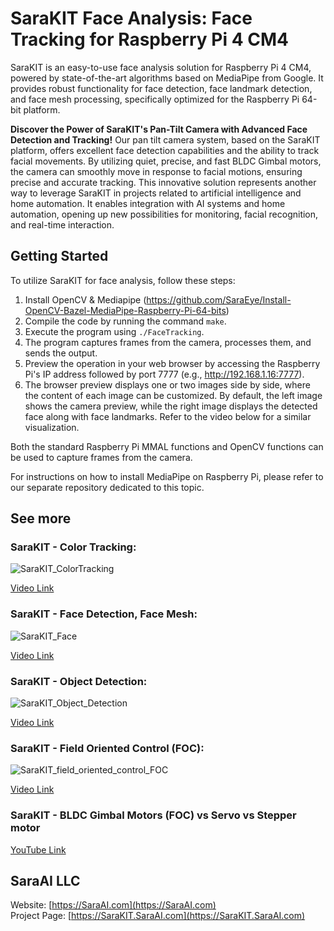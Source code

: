 # SaraKIT Face Analysis: Face Tracking for Raspberry Pi 4 CM4

SaraKIT is an easy-to-use face analysis solution for Raspberry Pi 4 CM4, powered by state-of-the-art algorithms based on MediaPipe from Google. It provides robust functionality for face detection, face landmark detection, and face mesh processing, specifically optimized for the Raspberry Pi 64-bit platform.

**Discover the Power of SaraKIT's Pan-Tilt Camera with Advanced Face Detection and Tracking!** Our pan tilt camera system, based on the SaraKIT platform, offers excellent face detection capabilities and the ability to track facial movements. By utilizing quiet, precise, and fast BLDC Gimbal motors, the camera can smoothly move in response to facial motions, ensuring precise and accurate tracking. This innovative solution represents another way to leverage SaraKIT in projects related to artificial intelligence and home automation. It enables integration with AI systems and home automation, opening up new possibilities for monitoring, facial recognition, and real-time interaction.

## Getting Started

To utilize SaraKIT for face analysis, follow these steps:

1. Install OpenCV & Mediapipe (https://github.com/SaraEye/Install-OpenCV-Bazel-MediaPipe-Raspberry-Pi-64-bits)
2. Compile the code by running the command `make`.
3. Execute the program using `./FaceTracking`.
4. The program captures frames from the camera, processes them, and sends the output.
5. Preview the operation in your web browser by accessing the Raspberry Pi's IP address followed by port 7777 (e.g., http://192.168.1.16:7777).
6. The browser preview displays one or two images side by side, where the content of each image can be customized. By default, the left image shows the camera preview, while the right image displays the detected face along with face landmarks. Refer to the video below for a similar visualization.

Both the standard Raspberry Pi MMAL functions and OpenCV functions can be used to capture frames from the camera.

For instructions on how to install MediaPipe on Raspberry Pi, please refer to our separate repository dedicated to this topic.

## See more

### SaraKIT - Color Tracking:

![SaraKIT_ColorTracking](https://github.com/SaraEye/SaraKIT-Face-Tracking-MediaPipe-Raspberry-Pi-64bit/assets/35704910/7120ee8a-7612-4d82-8a3c-8cf38c451009)

[Video Link](https://saraai.com/_SaraKIT/video/SaraKIT_ColorTracking.mp4)

### SaraKIT - Face Detection, Face Mesh:

![SaraKIT_Face](https://github.com/SaraEye/SaraKIT-Face-Tracking-MediaPipe-Raspberry-Pi-64bit/assets/35704910/5aebf67d-e821-4c28-b48f-2b3540df5b75)

[Video Link](https://saraai.com/_SaraKIT/video/SaraKIT_Face.mp4)

### SaraKIT - Object Detection:

![SaraKIT_Object_Detection](https://github.com/SaraEye/SaraKIT-Face-Tracking-MediaPipe-Raspberry-Pi-64bit/assets/35704910/e76bcf47-3d1c-4179-a330-c69601f94a8a)

[Video Link](https://saraai.com/_SaraKIT/video/SaraKIT_Object_Detection.mp4)

### SaraKIT - Field Oriented Control (FOC):

![SaraKIT_field_oriented_control_FOC](https://github.com/SaraEye/SaraKIT-Face-Tracking-MediaPipe-Raspberry-Pi-64bit/assets/35704910/e93a09ee-23c4-44a3-a6e2-f6a2e64c351b)

[Video Link](https://saraai.com/_SaraKIT/video/SaraKIT_field_oriented_control_FOC.mp4)

### SaraKIT - BLDC Gimbal Motors (FOC) vs Servo vs Stepper motor

[YouTube Link](https://youtu.be/Nwvnoo5efzE)

## SaraAI LLC

Website: [https://SaraAI.com](https://SaraAI.com)<br>
Project Page: [https://SaraKIT.SaraAI.com](https://SaraKIT.SaraAI.com)
